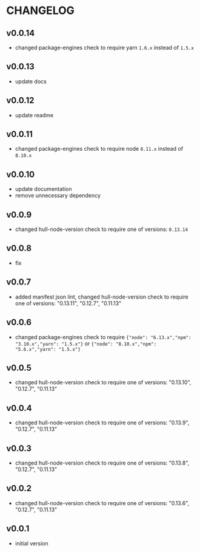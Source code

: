 # CHANGELOG

## v0.0.14
- changed package-engines check to require yarn `1.6.x` instead of `1.5.x`

## v0.0.13
- update docs

## v0.0.12
- update readme

## v0.0.11
- changed package-engines check to require node `8.11.x` instead of `8.10.x`

## v0.0.10
- update documentation
- remove unnecessary dependency

## v0.0.9
- changed hull-node-version check to require one of versions: `0.13.14`

## v0.0.8
- fix

## v0.0.7
- added manifest json lint, changed hull-node-version check to require one of versions: "0.13.11", "0.12.7", "0.11.13"

## v0.0.6
- changed package-engines check to require `{"node": "6.13.x","npm": "3.10.x","yarn": "1.5.x"}` or `{"node": "8.10.x","npm": "5.6.x","yarn": "1.5.x"}`

## v0.0.5
- changed hull-node-version check to require one of versions: "0.13.10", "0.12.7", "0.11.13"

## v0.0.4
- changed hull-node-version check to require one of versions: "0.13.9", "0.12.7", "0.11.13"

## v0.0.3
- changed hull-node-version check to require one of versions: "0.13.8", "0.12.7", "0.11.13"

## v0.0.2
- changed hull-node-version check to require one of versions: "0.13.6", "0.12.7", "0.11.13"

## v0.0.1
- initial version
